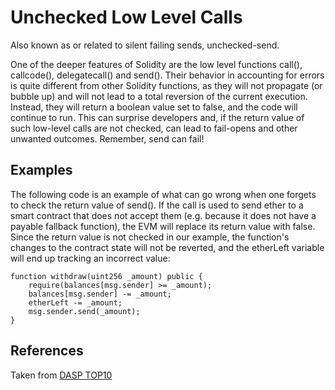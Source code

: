 # Unchecked Low Level Calls
Also known as or related to silent failing sends, unchecked-send.

One of the deeper features of Solidity are the low level functions call(), callcode(), delegatecall() and send(). Their behavior in accounting for errors is quite different from other Solidity functions, as they will not propagate (or bubble up) and will not lead to a total reversion of the current execution. Instead, they will return a boolean value set to false, and the code will continue to run. This can surprise developers and, if the return value of such low-level calls are not checked, can lead to fail-opens and other unwanted outcomes. Remember, send can fail!

## Examples
The following code is an example of what can go wrong when one forgets to check the return value of send(). If the call is used to send ether to a smart contract that does not accept them (e.g. because it does not have a payable fallback function), the EVM will replace its return value with false. Since the return value is not checked in our example, the function's changes to the contract state will not be reverted, and the etherLeft variable will end up tracking an incorrect value:
```
function withdraw(uint256 _amount) public {
	require(balances[msg.sender] >= _amount);
	balances[msg.sender] -= _amount;
	etherLeft -= _amount;
	msg.sender.send(_amount);
}
```

## References
Taken from [DASP TOP10](https://dasp.co/)